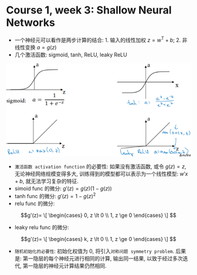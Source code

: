 # Course 1, week 3: Shallow Neural Networks

* 一个神经元可以看作是两步计算的结合: 1. 输入的线性加权 $z=w^ \mathrm{T} + b$; 2. 非线性变换 $a=g(z)$
* 几个激活函数: sigmoid, tanh, ReLU, leaky ReLU

![img/sigmoid_tanh_relu_leaky-relu.png](img/sigmoid_tanh_relu_leaky-relu.png)

* `激活函数 activation function` 的必要性: 如果没有激活函数, 或令 $g(z)=z$, 无论神经网络规模变得多大, 训练得到的模型都可以表示为一个线性模型: $w'x + b$, 就无法学习复杂的特征.
* simoid func 的微分: $g'(z) = g(z)(1 - g(z))$
* tanh func 的微分: $g'(z) = 1 - g(z)^2$
* relu func 的微分:

$$g'(z)=
\[
\begin{cases}
0, z \lt 0 \\
1, z \ge 0
\end{cases}
\]
$$

* leaky relu func 的微分:

$$g'(z)=
\[
\begin{cases}
k, z \lt 0 \\
1, z \ge 0
\end{cases}
\]
$$

* `随机初始化的必要性`: 初始化权值为 0, 将引入`对称问题 symmetry problem`. 后果是: 第一隐层的每个神经元进行相同的计算, 输出同一结果, 以致于经过多次迭代, 第一隐层的神经元计算结果仍然相同.
